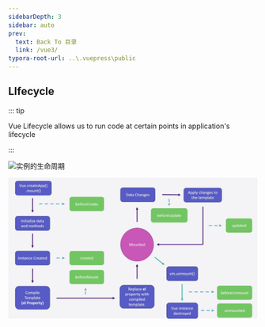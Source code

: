 ```yaml
---
sidebarDepth: 3
sidebar: auto
prev:
  text: Back To 目录
  link: /vue3/
typora-root-url: ..\.vuepress\public
---
```


## LIfecycle

::: tip

Vue Lifecycle allows us to run code at certain points in application's lifecycle

:::

![实例的生命周期](https://v3.cn.vuejs.org../.vuepress/public/images/lifecycle.svg)

![202112031020493](../.vuepress/public/images/vue3/202112031020493.jpg)
